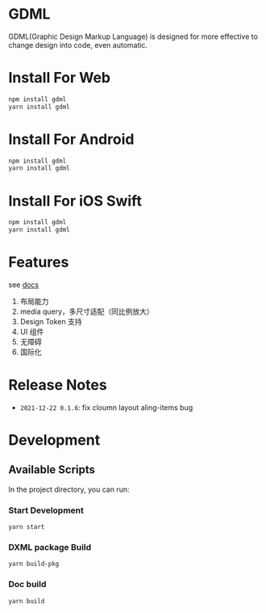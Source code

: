 # GDML

GDML(Graphic Design Markup Language) is designed for more effective to change design into code, even automatic.

# Install For Web

```bash
npm install gdml
yarn install gdml
```

# Install For Android

```bash
npm install gdml
yarn install gdml
```

# Install For iOS Swift

```bash
npm install gdml
yarn install gdml
```

# Features

see [docs](https://wenshin.github.io/projects/dxml/)

1. 布局能力
2. media query，多尺寸适配（同比例放大）
3. Design Token 支持
4. UI 组件
5. 无障碍
6. 国际化

# Release Notes

- `2021-12-22 0.1.6`: fix cloumn layout aling-items bug

# Development

## Available Scripts

In the project directory, you can run:

### Start Development

`yarn start`

### DXML package Build

`yarn build-pkg`

### Doc build

`yarn build`

